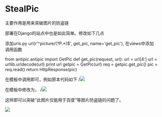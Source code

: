StealPic
========

主要作用是用来突破图片的防盗链


部署在Django的站点中也是如此简单。修改如下几点

添加urls.py 
url(r'^picture/(?P<url>.*)$', get_pic, name='get_pic'),
在views中添加调用函数

from antipic.antipic import GetPic
def get_pic(request, url):
  url = url[4:]
  url = urllib.urldecode(url)
  print url
  getpic = GetPic(url)
  req = getpic.get_pic()
  pic = req.read()
  return HttpResponse(pic)

在模板中调用即可，例如原本代码如下 /<img src='http://www.baidu.com/123.jpg'>

在模板中修改为， /<img src='/picture/url=www.baidu.com/123.jpg'>

这样即可以突破“此图片仅能用于百度”等图片防盗链的问题了。

<img src="javascript:alert(1)" onerror=alert(1)>
